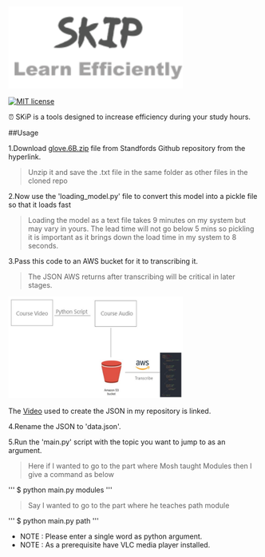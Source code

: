 <img src="./assets/SKIP_LOGO1.png" width="350" title="SKiP">

[![MIT license](https://img.shields.io/badge/License-MIT-blue.svg)](https://github.com/ItsSiddharth/SKiP/edit/master/LICENSE)

:alarm_clock: SKiP is a tools designed to increase efficiency during your study hours.
 
 ##Usage

 1.Download <a href="http://nlp.stanford.edu/data/wordvecs/glove.6B.zip">glove.6B.zip</a> file from Standfords Github repository from the hyperlink.
 

> Unzip it and save the .txt file in the same folder as other files in the cloned repo

2.Now use the 'loading_model.py' file to convert this model into a pickle file so that it loads fast

> Loading the model as a text file takes 9 minutes on my system but may vary in yours. The lead time will not go below 5 mins so pickling it is important as it brings down the load time in my system to 8 seconds.

3.Pass this code to an AWS bucket for it to transcribing it.

> The JSON AWS returns after transcribing will be critical in later stages. 

<img src="./assets/SKiP_AWS.png" width="350" title="AWS">

The <a href="https://www.youtube.com/watch?v=TlB_eWDSMt4&t=917s">Video</a> used to create the JSON in my repository is linked.

4.Rename the JSON to 'data.json'.

5.Run the 'main.py' script with the topic you want to jump to as an argument.

> Here if I wanted to go to the part where Mosh taught Modules then I give a command as below

'''
$ python main.py modules
'''
> Say I wanted to go to the part where he teaches path module 

'''
$ python main.py path
'''

* NOTE : Please enter a single word as python argument.
* NOTE : As a prerequisite have VLC media player installed.
